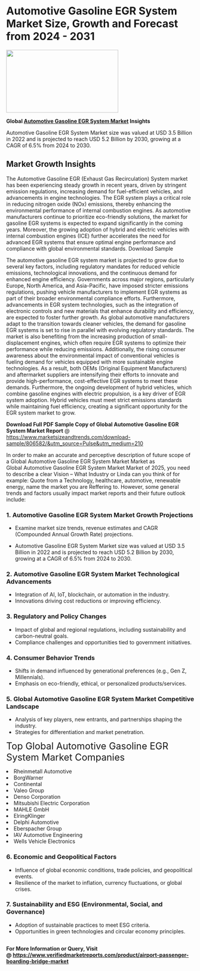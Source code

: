 <H1>Automotive Gasoline EGR System Market Size, Growth and Forecast from 2024 - 2031</H1><img class="aligncenter size-medium wp-image-584254" src="https://thirdeyenews.in/wp-content/uploads/2024/09/Global-Market-Research-300x168.jpeg" alt="" width="300" height="168" /><p><strong>Global&nbsp;<a href="https://www.marketsizeandtrends.com/download-sample/806582/&amp;utm_source=Pulse&amp;utm_medium=210">Automotive Gasoline EGR System Market</a> Insights</strong></p><p>Automotive Gasoline EGR System Market size was valued at USD 3.5 Billion in 2022 and is projected to reach USD 5.2 Billion by 2030, growing at a CAGR of 6.5% from 2024 to 2030.</p><p><h2>Market Growth Insights</h2> <p>The Automotive Gasoline EGR (Exhaust Gas Recirculation) System market has been experiencing steady growth in recent years, driven by stringent emission regulations, increasing demand for fuel-efficient vehicles, and advancements in engine technologies. The EGR system plays a critical role in reducing nitrogen oxide (NOx) emissions, thereby enhancing the environmental performance of internal combustion engines. As automotive manufacturers continue to prioritize eco-friendly solutions, the market for gasoline EGR systems is expected to expand significantly in the coming years. Moreover, the growing adoption of hybrid and electric vehicles with internal combustion engines (ICE) further accelerates the need for advanced EGR systems that ensure optimal engine performance and compliance with global environmental standards. Download Sample</p> <p>The automotive gasoline EGR system market is projected to grow due to several key factors, including regulatory mandates for reduced vehicle emissions, technological innovations, and the continuous demand for enhanced engine efficiency. Governments across major regions, particularly Europe, North America, and Asia-Pacific, have imposed stricter emissions regulations, pushing vehicle manufacturers to implement EGR systems as part of their broader environmental compliance efforts. Furthermore, advancements in EGR system technologies, such as the integration of electronic controls and new materials that enhance durability and efficiency, are expected to foster further growth. As global automotive manufacturers adapt to the transition towards cleaner vehicles, the demand for gasoline EGR systems is set to rise in parallel with evolving regulatory standards. The market is also benefiting from the increasing production of small-displacement engines, which often require EGR systems to optimize their performance while reducing emissions. Additionally, the rising consumer awareness about the environmental impact of conventional vehicles is fueling demand for vehicles equipped with more sustainable engine technologies. As a result, both OEMs (Original Equipment Manufacturers) and aftermarket suppliers are intensifying their efforts to innovate and provide high-performance, cost-effective EGR systems to meet these demands. Furthermore, the ongoing development of hybrid vehicles, which combine gasoline engines with electric propulsion, is a key driver of EGR system adoption. Hybrid vehicles must meet strict emissions standards while maintaining fuel efficiency, creating a significant opportunity for the EGR system market to grow. </p><p><span class=""><strong>Download Full PDF Sample Copy of Global Automotive Gasoline EGR System Market Report</strong> @ <a href="https://www.marketsizeandtrends.com/download-sample/806582/&amp;utm_source=Pulse&amp;utm_medium=210" target="_blank">https://www.marketsizeandtrends.com/download-sample/806582/&amp;utm_source=Pulse&amp;utm_medium=210</a></span></p><p>In order to make an accurate and perceptive description of future scope of a Global&nbsp;Automotive Gasoline EGR System Market Market as Global&nbsp;Automotive Gasoline EGR System Market Market of 2025, you need to describe a clear Vision &ndash; What Industry or Linda can you think of for example: Quote from a Technology, healthcare, automotive, renewable energy, name the market you are Reffering to. However, some general trends and factors usually impact market reports and their future outlook include:</p><h3>1.&nbsp;<strong>Automotive Gasoline EGR System Market Growth Projections</strong></h3><ul><li>Examine market size trends, revenue estimates and CAGR (Compounded Annual Growth Rate) projections.</li><li><p>Automotive Gasoline EGR System Market size was valued at USD 3.5 Billion in 2022 and is projected to reach USD 5.2 Billion by 2030, growing at a CAGR of 6.5% from 2024 to 2030.</p></li></ul><h3>2.&nbsp;<strong>Automotive Gasoline EGR System Market Technological Advancements</strong></h3><ul><li>Integration of AI, IoT, blockchain, or automation in the industry.</li><li>Innovations driving cost reductions or improving efficiency.</li></ul><h3>3.&nbsp;<strong>Regulatory and Policy Changes</strong></h3><ul><li>Impact of global and regional regulations, including sustainability and carbon-neutral goals.</li><li>Compliance challenges and opportunities tied to government initiatives.</li></ul><h3>4.&nbsp;<strong>Consumer Behavior Trends</strong></h3><ul><li>Shifts in demand influenced by generational preferences (e.g., Gen Z, Millennials).</li><li>Emphasis on eco-friendly, ethical, or personalized products/services.</li></ul><h3>5.&nbsp;<strong>Global Automotive Gasoline EGR System Market Competitive Landscape</strong></h3><ul><li>Analysis of key players, new entrants, and partnerships shaping the industry.</li><li>Strategies for differentiation and market penetration.</li></ul><p data-pm-slice="1 1 []"><span style="color: inherit; font-family: inherit; font-size: 25px;">Top Global Automotive Gasoline EGR System Market Companies</span></p><div class="" data-test-id=""><p><li>Rheinmetall Automotive</li><li> BorgWarner</li><li> Continental</li><li> Valeo Group</li><li> Denso Corporation</li><li> Mitsubishi Electric Corporation</li><li> MAHLE GmbH</li><li> ElringKlinger</li><li> Delphi Automotive</li><li> Eberspacher Group</li><li> IAV Automotive Engineering</li><li> Wells Vehicle Electronics</li></p></div><h3>6.&nbsp;<strong>Economic and Geopolitical Factors</strong></h3><ul><li>Influence of global economic conditions, trade policies, and geopolitical events.</li><li>Resilience of the market to inflation, currency fluctuations, or global crises.</li></ul><h3>7.&nbsp;<strong>Sustainability and ESG (Environmental, Social, and Governance)</strong></h3><ul><li>Adoption of sustainable practices to meet ESG criteria.</li><li>Opportunities in green technologies and circular economy principles.</li></ul><h2><strong style="font-size: 14px;">For More Information or Query, Visit @&nbsp;</strong><a style="background-color: #ffffff; font-size: 14px;" href="https://www.marketsizeandtrends.com/report/automotive-gasoline-egr-system-market/" target="_blank">https://www.verifiedmarketreports.com/product/airport-passenger-boarding-bridge-market</a></h2>
